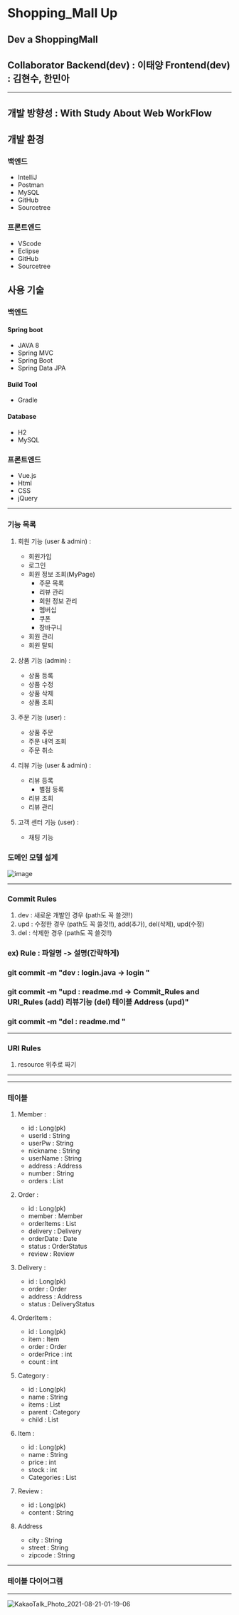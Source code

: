 # Shopping_Mall Up
## Dev a ShoppingMall 
## Collaborator Backend(dev) : 이태양 Frontend(dev) : 김현수, 한민아
 
-----------------

## 개발 방향성 : With Study About Web WorkFlow      

##  개발 환경 

### 백엔드
- IntelliJ
- Postman
- MySQL
- GitHub
- Sourcetree

### 프론트엔드
- VScode
- Eclipse
- GitHub
- Sourcetree

## 사용 기술 

### 백엔드

#### Spring boot
- JAVA 8
- Spring MVC
- Spring Boot
- Spring Data JPA

#### Build Tool
- Gradle

#### Database
- H2
- MySQL

### 프론트엔드
- Vue.js
- Html
- CSS
- jQuery

-----------------

### 기능 목록

1. 회원 기능 (user & admin) :
 
    - 회원가입 
    - 로그인
    - 회원 정보 조회(MyPage)
        - 주문 목록
        - 리뷰 관리
        - 회원 정보 관리
        - 멤버십
        - 쿠폰
        - 장바구니
    - 회원 관리
    - 회원 탈퇴

2. 상품 기능 (admin) : 

    - 상품 등록
    - 상품 수정
    - 상품 삭제 
    - 상품 조회
    
3. 주문 기능 (user) :
    
    - 상품 주문
    - 주문 내역 조회
    - 주문 취소

4. 리뷰 기능 (user & admin) :
    - 리뷰 등록
        - 별점 등록
    - 리뷰 조회
    - 리뷰 관리

5. 고객 센터 기능 (user) :
    - 채팅 기능


### 도메인 모델 설계

![image](https://user-images.githubusercontent.com/74217059/129038788-73acaad4-bc0d-4b2d-938f-42934b19ed85.png)


-----------------

### Commit Rules
1. dev : 새로운 개발인 경우 (path도 꼭 쓸것!!)
2. upd : 수정한 경우 (path도 꼭 쓸것!!), add(추가), del(삭제), upd(수정)
3. del : 삭제한 경우 (path도 꼭 쓸것!!)

### ex) Rule : 파일명 -> 설명(간략하게)
### git commit -m "dev : login.java -> login "
### git commit -m "upd : readme.md -> Commit_Rules and URI_Rules (add) 리뷰기능 (del)  테이블 Address (upd)"
### git commit -m "del : readme.md "

-----------------
### URI Rules 
1. resource 위주로 짜기 
-----------------

-----------------
### 테이블

1. Member :
   + id : Long(pk)
   + userId : String
   + userPw : String
   + nickname : String
   + userName : String
   + address : Address
   + number : String
   + orders : List
   
2. Order :  
   + id : Long(pk)
   + member : Member
   + orderItems : List
   + delivery : Delivery
   + orderDate : Date
   + status : OrderStatus
   + review : Review
   

3. Delivery :
   + id : Long(pk)
   + order : Order
   + address : Address
   + status : DeliveryStatus

4. OrderItem :  
   + id : Long(pk)
   + item : Item
   + order : Order
   + orderPrice : int
   + count : int

5. Category :
   + id : Long(pk)
   + name : String
   + items : List
   + parent : Category
   + child : List

6. Item :
   + id : Long(pk)
   + name : String
   + price : int
   + stock : int
   + Categories : List

7. Review :
   + id : Long(pk)
   + content : String

8. Address
   + city : String
   + street : String
   + zipcode : String
   
-----------------
### 테이블 다이어그램   
-----------------

![KakaoTalk_Photo_2021-08-21-01-19-06](https://user-images.githubusercontent.com/56467808/130263530-baee26ea-c13b-4504-9a69-f050cdc7cf1e.png)



    
   
